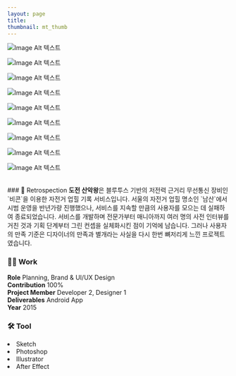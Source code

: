 ```yaml
---
layout: page
title:
thumbnail: mt_thumb
---
```


![Image Alt 텍스트](/assets/img/posts/mtking_s1.gif)

![Image Alt 텍스트](/assets/img/posts/mtking_s2.jpg)

![Image Alt 텍스트](/assets/img/posts/mtking_s3_1.gif)

![Image Alt 텍스트](/assets/img/posts/mtking_s4.jpg)

![Image Alt 텍스트](/assets/img/posts/mtking_s5.jpg)

![Image Alt 텍스트](/assets/img/posts/mtking_s6.jpg)

![Image Alt 텍스트](/assets/img/posts/mtking_s7.jpg)

![Image Alt 텍스트](/assets/img/posts/mtking_s8.jpg)

![Image Alt 텍스트](/assets/img/posts/mtking_s9_1.jpg)

<br>
### 💬 Retrospection
<b>도전 산악왕</b>은 블루투스 기반의 저전력 근거리 무선통신 장비인 `비콘`을 이용한 자전거 업힐 기록 서비스입니다. 서울의 자전거 업힐 명소인 `남산`에서 시범 운영을 반년가량 진행했으나, 서비스를 지속할 만큼의 사용자를 모으는 데 실패하여 종료되었습니다. 서비스를 개발하며 전문가부터 매니아까지 여러 명의 사전 인터뷰를 거친 것과 기획 단계부터 그린 컨셉을 실체화시킨 점이 기억에 남습니다. 그러나 사용자의 만족 기준은 디자이너의 만족과 별개라는 사실을 다시 한번 뼈저리게 느낀 프로젝트였습니다.
<br>


### 👨‍💻 Work
<div class="highlight2">
<b>Role</b> Planning, Brand & UI/UX Design<br>
<b>Contribution</b> 100%<br>
<b>Project Member</b> Developer 2, Designer 1<br>
<b>Deliverables</b> Android App<br>
<b>Year</b> 2015
</div>

### 🛠 Tool
<li class="skill_name2">Sketch</li><li class="skill_name2">Photoshop</li><li class="skill_name2">Illustrator</li><li class="skill_name2">After Effect</li>

<br>
